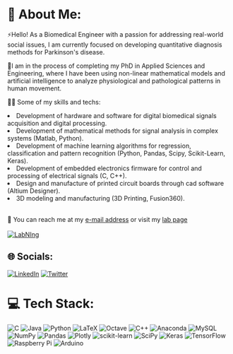 # 💫 About Me:
⚡Hello! As a Biomedical Engineer with a passion for addressing real-world social issues, I am currently focused on developing quantitative diagnosis methods for Parkinson's disease. <br>

🌱I am in the process of completing my PhD in Applied Sciences and Engineering, where I have been using non-linear mathematical models and artificial intelligence to analyze physiological and pathological patterns in human movement.<br>

👨‍🔬 Some of my skills and techs:
  <li>Development of hardware and software for digital biomedical signals acquisition and digital processing.</li>
  <li>Development of mathematical methods for signal analysis in complex systems (Matlab, Python).</li>
  <li>Development of machine learning algorithms for regression, classification and pattern recognition (Python, Pandas, Scipy, Scikit-Learn, Keras).</li>
  <li>Development of embedded electronics firmware for control and processing of electrical signals (C, C++).</li>
  <li>Design and manufacture of printed circuit boards through cad software (Altium Designer).</li>
  <li>3D modeling and manufacturing (3D Printing, Fusion360).</li><br>

💬 You can reach me at my [e-mail address](mailto:giabianchi@unsam.edu.ar?subject=Hello!) or visit my [lab page](http://labning.com.ar/) <br><br> [![LabNIng](http://labning.com.ar/images/logo-light.png)](http://labning.com.ar/) 

## 🌐 Socials:
[![LinkedIn](https://img.shields.io/badge/LinkedIn-%230077B5.svg?logo=linkedin&logoColor=white)](https://linkedin.com/in/gianfrancobianchi) [![Twitter](https://img.shields.io/badge/Twitter-%231DA1F2.svg?logo=Twitter&logoColor=white)](https://twitter.com/gianchi92) 

# 💻 Tech Stack:
![C](https://img.shields.io/badge/c-%2300599C.svg?style=for-the-badge&logo=c&logoColor=white) ![Java](https://img.shields.io/badge/java-%23ED8B00.svg?style=for-the-badge&logo=java&logoColor=white) ![Python](https://img.shields.io/badge/python-3670A0?style=for-the-badge&logo=python&logoColor=ffdd54) ![LaTeX](https://img.shields.io/badge/latex-%23008080.svg?style=for-the-badge&logo=latex&logoColor=white) ![Octave](https://img.shields.io/badge/OCTAVE-darkblue?style=for-the-badge&logo=octave&logoColor=fcd683) ![C++](https://img.shields.io/badge/c++-%2300599C.svg?style=for-the-badge&logo=c%2B%2B&logoColor=white) ![Anaconda](https://img.shields.io/badge/Anaconda-%2344A833.svg?style=for-the-badge&logo=anaconda&logoColor=white) ![MySQL](https://img.shields.io/badge/mysql-%2300f.svg?style=for-the-badge&logo=mysql&logoColor=white) ![NumPy](https://img.shields.io/badge/numpy-%23013243.svg?style=for-the-badge&logo=numpy&logoColor=white) ![Pandas](https://img.shields.io/badge/pandas-%23150458.svg?style=for-the-badge&logo=pandas&logoColor=white) ![Plotly](https://img.shields.io/badge/Plotly-%233F4F75.svg?style=for-the-badge&logo=plotly&logoColor=white) ![scikit-learn](https://img.shields.io/badge/scikit--learn-%23F7931E.svg?style=for-the-badge&logo=scikit-learn&logoColor=white) ![SciPy](https://img.shields.io/badge/SciPy-%230C55A5.svg?style=for-the-badge&logo=scipy&logoColor=%white) ![Keras](https://img.shields.io/badge/Keras-%23D00000.svg?style=for-the-badge&logo=Keras&logoColor=white) ![TensorFlow](https://img.shields.io/badge/TensorFlow-%23FF6F00.svg?style=for-the-badge&logo=TensorFlow&logoColor=white) ![Raspberry Pi](https://img.shields.io/badge/-RaspberryPi-C51A4A?style=for-the-badge&logo=Raspberry-Pi) ![Arduino](https://img.shields.io/badge/-Arduino-00979D?style=for-the-badge&logo=Arduino&logoColor=white)
